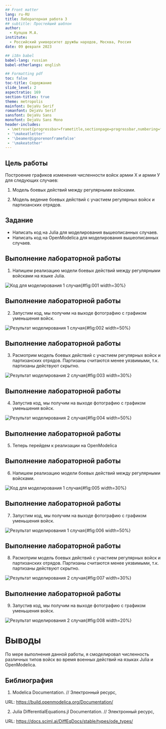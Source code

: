 ```yaml
---
## Front matter
lang: ru-RU
title: Лабораторная работа 3
## subtitle: Простейший шаблон
author:
  - Купцов М.А.
institute:
  - Российский университет дружбы народов, Москва, Россия
date: 09 февраля 2023

## i18n babel
babel-lang: russian
babel-otherlangs: english

## Formatting pdf
toc: false
toc-title: Содержание
slide_level: 2
aspectratio: 169
section-titles: true
theme: metropolis
mainfont: DejaVu Serif
romanfont: DejaVu Serif
sansfont: DejaVu Sans
monofont: DejaVu Sans Mono
header-includes:
 - \metroset{progressbar=frametitle,sectionpage=progressbar,numbering=fraction}
 - '\makeatletter'
 - '\beamer@ignorenonframefalse'
 - '\makeatother'
---
```

## Цель работы

Построение графиков изменения численности войск армии Х и армии У для
следующих случаев:

1. Модель боевых действий между регулярными войсками.

2. Модель ведение боевых действий с участием регулярных войск и
партизанских отрядов.

## Задание

 - Написать код на Julia для моделирования вышеописанных случаев.
 - Написать код на OpenModelica для моделирования вышеописанных случаев.

## Выполнение лабораторной работы

1. Напишем реализацию модели боевых действий между регулярными войсками на языке Julia.

![Код для моделирования 1 случая](image/fig001.png){#fig:001 width=30%}

## Выполнение лабораторной работы

2. Запустим код, мы получим на выходе фотографию с графиком уменьшения войск.

![Результат моделирования 1 случая](image/fig002.png){#fig:002 width=50%}

## Выполнение лабораторной работы

3. Расмотрим модель боевых действий с участием регулярных войск и партизанских отрядов. Партизаны считаются менее уязвимыми, т.к. партизаны действуют скрытно.

![Результат моделирования 2 случая](image/fig003.png){#fig:003 width=30%}

## Выполнение лабораторной работы

4. Запустив код, мы получим на выходе фотографию с графиком уменьшения войск.

![Результат моделирования 2 случая](image/fig004.png){#fig:004 width=50%}

## Выполнение лабораторной работы

5. Теперь перейдем к реализации на OpenModelica

## Выполнение лабораторной работы

6. Напишем реализацию модели боевых действий между регулярными войсками.

![Код для моделирования 1 случая](image/fig005.png){#fig:005 width=30%}

## Выполнение лабораторной работы

7. Запустим код, мы получим на выходе фотографию с графиком уменьшения войск.

![Результат моделирования 1 случая](image/fig006.png){#fig:006 width=50%}

## Выполнение лабораторной работы

8. Расмотрим модель боевых действий с участием регулярных войск и партизанских отрядов. Партизаны считаются менее уязвимыми, т.к. партизаны действуют скрытно.

![Результат моделирования 2 случая](image/fig007.png){#fig:007 width=30%}

## Выполнение лабораторной работы

9. Запустив код, мы получим на выходе фотографию с графиком уменьшения войск.

![Результат моделирования 2 случая](image/fig008.png){#fig:008 width=20%}

# Выводы

По мере выполнения данной работы, я смоделировал численность различных типов войск во время военных действий на языках Julia и OpenModelica.

## Библиография

1. Modelica Documentation. // Электронный ресурс, 

URL: https://build.openmodelica.org/Documentation/

2. Julia DifferentialEquations.jl Documentation. // Электронный ресурс, 

URL: https://docs.sciml.ai/DiffEqDocs/stable/types/ode_types/

